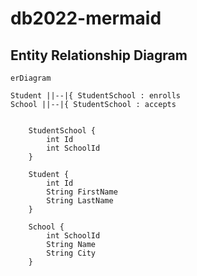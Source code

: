 # db2022-mermaid

## Entity Relationship Diagram

```mermaid
erDiagram
        
Student ||--|{ StudentSchool : enrolls
School ||--|{ StudentSchool : accepts


    StudentSchool {
        int Id
        int SchoolId
    }
    
    Student {
        int Id
        String FirstName
        String LastName
    }
    
    School {
        int SchoolId
        String Name
        String City
    }
    
```
